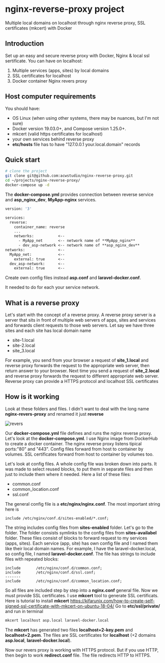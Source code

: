 # nginx-reverse-proxy project
Multiple local domains on localhost through nginx reverse proxy, SSL certificates (mkcert) with Docker
## Introduction
Set up an easy and secure reverse proxy with Docker, Nginx & local ssl sertificate.
You can have on localhost:
1. Multiple services (apps, sites) by local domains
2. SSL certificates for localhost
3. Docker container Nginx revers proxy
## Host computer requirements
You should have:
- OS Linux (when using other systems, there may be nuances, but I'm not sure)
- Docker version 19.03.0+, and Compose version 1.25.0+.
- mkcert (valid https certificates for localhost)
- your own services behind reverse proxy
- **etc/hosts** file has to have "127.0.0.1  your.local.domain" records
## Quick start
```bash
# clone the project
git clone git@github.com:acwstudio/nginx-reverse-proxy.git
cd ~/projects/nginx-reverse-proxy/
docker-compose up -d
```


The **docker-compose.yml** provides connection between reverse service and **asp_nginx_dev**, **MyApp-nginx**
services.
```dockerfile
version: '3'

services:
  reverse:
    container_name: reverse
    ...
    networks:           <--
      - MyApp_net       <-- network name of **MyApp_nginx**
      - dev_asp-network <-- network name of **asp_nginx_dev**
networks:               <--
  MyApp_net:            <--
    external: true      <--
  dev_asp-network:      <--
    external: true      <--
```
Create own config files instead **asp.conf** and **laravel-docker.conf**.

It needed to do for each your service network.
## What is a reverse proxy
Let's start with the concept of a reverse proxy. A reverse proxy server is a server that sits in front 
of multiple web servers of apps, sites and services and forwards client requests to those web servers. Let say
we have three sites and each site has local domain name 
- site-1.local 
- site-2.local 
- site_3.local

For example, you send from your browser a request of **site_1.local** and reverse proxy forwards the request to 
the appropriate web server, then return answer to your browser. Next time you send a request of 
**site_2.local** and reverse proxy forwards the request to different appropriate web server. Reverse proxy can 
provide a HTTPS protocol and localhost SSL certificates

## How is it working
Look at these folders and files. I didn't want to deal with the long name **nginx-revers-proxy** and renamed it 
just **reverse**

![revers](https://github.com/acwstudio/nginx-reverse-proxy_0/blob/master/nginx-reverse-proxy_0.png?raw=true)

Our **docker-compose.yml** file defines and runs the nginx reverse proxy. Let's look at the 
**docker-compose.yml**. I use Nginx image from DockerHub to create a docker container. The nginx reverse proxy
listens tipical ports:"80" and "443". Config files forward from host to container by volumes. SSL certificates 
forward from host to container by volumes too.

Let's look at config files. A whole config file was broken down into parts. It was made to select reused 
blocks, to put them in separate files and then just to include them where it needed. Here a list of these 
files:

- common.conf
- common_location.conf
- ssl.conf

The general config file is a **etc/nginx/nginx.conf**. The most important string here is 
```nginx
include /etc/nginx/conf.d/sites-enabled/*.conf;
```
The string includes config files from **sites-enabled** folder. Let's go to the folder. The folder consists
symlinks to the config files from **sites-availabel** folder. These files consist of blocks to forward request 
to my services (apps, sites). Each service (app, site) has own config file and I named them like their local 
domain names. For example, I have the laravel-docker.local, so config file, I named **laravel-docker.conf**.
The file has strings to include files with repeated blocks:
```nginx
include       /etc/nginx/conf.d/common.conf;
include       /etc/nginx/conf.d/ssl.conf;
-------
include       /etc/nginx/conf.d/common_location.conf;
``` 
So all files are included step by step into a **nginx.conf** general file. Now we must provide SSL certificates.
I use **mkcert** tool to generate SSL certificats. Here is tutorial to install **mkcert** 
https://kifarunix.com/how-to-create-self-signed-ssl-certificate-with-mkcert-on-ubuntu-18-04/
Go to **etc/ssl/private/** and run in terminal
```bash
mkcert localhost asp.local laravel-docker.local
```
The **mkcert** has generated two files **localhost+2-key.pem** and **localhost+2.pem**. The files are SSL 
certificates for **localhost** (+2 domains **asp.local**, **laravel-docker.local**).

Now our revers proxy is working with HTTPS protocol. But if you use HTTP, then begin to work **redirect.conf** 
file. The file redirects HTTP to HTTPS.